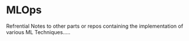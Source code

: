 # MLOps
Refrential Notes to other parts or repos containing the implementation of various ML Techniques.....


